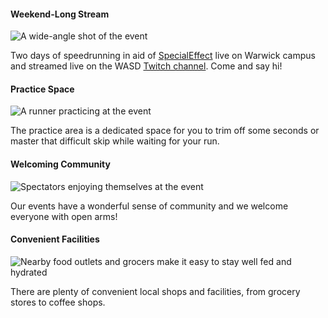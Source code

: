<div class="content" markdown="1">

#### Weekend-Long Stream
![A wide-angle shot of the event](/dist/img/speedrunning.jpg)

Two days of speedrunning in aid of [SpecialEffect](https://specialeffect.org) live on Warwick campus and streamed live on the WASD [Twitch channel](https://warwickspeed.run/twitch). Come and say hi!
</div>

<div class="content" markdown="1">

#### Practice Space
![A runner practicing at the event](/dist/img/practise.jpg)

The practice area is a dedicated space for you to trim off some seconds or master that difficult skip while waiting for your run.
</div>


<div class="content" markdown="1">

#### Welcoming Community
![Spectators enjoying themselves at the event](/dist/img/community.jpg)

Our events have a wonderful sense of community and we welcome everyone with open arms!
</div>

<div class="content" markdown="1">

#### Convenient Facilities
![Nearby food outlets and grocers make it easy to stay well fed and hydrated](/dist/img/facilities.jpg)

There are plenty of convenient local shops and facilities, from grocery stores to coffee shops.
</div>